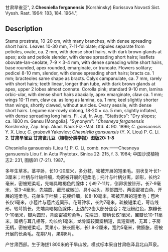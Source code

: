 甘肃旱雀豆",
2.**Chesniella ferganensis** (Korshinsky) Borissova Novosti Sist. Vyssh. Rast. 1964: 183, 184. 1964.",

## Description
Stems prostrate, 10-20 cm, with many branches, with dense spreading short hairs. Leaves 10-30 mm, 7-11-foliolate; stipules separate from petioles, ovate, ca. 2 mm, with dense short hairs, with dark brown glands at apex; axis and petiole slender, with dense spreading short hairs; leaflets obovate-lan-ceolate, 7-9 × 3-4 mm, with dense spreading white short hairs, base rounded, apex rounded, emarginate, or truncate. Flowers solitary; pedicel 8-10 mm, slender, with dense spreading short hairs; bracts ca. 1 mm; bracteoles same shape as bracts. Calyx campanulate, ca. 7 mm, rarely with short hairs; teeth linear, longer than tube, with dark brown glands at apex, upper 2 lobes almost connate. Corolla pink; standard 9-10 mm, lamina orbic-ular, with dense short hairs abaxially, apex emarginate, claw ca. 1 mm; wings 10-11 mm, claw ca. as long as lamina, ca. 1 mm; keel slightly shorter than wings, shortly clawed, without auricles. Ovary sessile, with dense short hairs. Legume nar-rowly oblong, 18-20 × ca. 5 mm, slightly inflated, with dense spreading long hairs. Fl. Jul, fr. Aug.
  "Statistics": "Dry slopes; ca. 1800 m. Gansu [Mongolia].
  "Synonym": "*Chesneya ferganensis* Korshinsky, Zap. Imp. Akad. Nauk Fiz.-Mat. Otd. 4: 90. 1896; *C. gansuensis* Y. X. Liou; *C. grubovii* Yakovlev; *Chesniella gansuensis* (Y. X. Liou) P. C. Li.
**2. 甘肃旱雀豆 甘肃雀儿豆（植物分类学报）图版20: 1-8**

Chesniella gansuensis (Liou f.) P. C. Li, comb. nov.——Chesneya gansuensis Liou f. in Acta Phytotax. Sinica 22: 215, f. 3. 1984; 中国沙漠植物志2: 231, 图版81 (7-21). 1987。

多年生草本。茎平卧，长10-20厘米，多分枝，密被开展的短柔毛。羽状复叶长1-3厘米；叶柄与叶轴纤细，均密被开展的短柔毛；托叶与叶柄分离，卵形，长约2毫米，密被短柔毛，先端具暗褐色的腺体；小叶7-11片，倒卵状披针形，长7-9毫米，宽3-4毫米，先端圆、截形或微凹，具小尖头，基部圆形，两面密被白色、开展的短柔毛。花单生于叶腋；花梗纤细，长8-10毫米，密被开展的短柔毛；苞片长仅1毫米，小苞片与苞片近同形。花萼钟状，长约7毫米，疏被短柔毛，萼齿线形，较萼筒长，先端具暗褐色腺体，上边的2齿大部分连合；花冠粉红色，旗瓣长9-10毫米，瓣片圆形，背面密被短柔毛，先端凹，瓣柄长仅1毫米，翼瓣长10-11毫米，瓣柄与耳几相等，均长约1毫米，龙骨瓣较翼瓣稍短，具短瓣柄，无耳；子房无柄，密被短柔毛。荚果小，狭长圆形，长1.8-2厘米，宽约5毫米，微膨胀，密被开展的长柔毛。花期7月，果期8月。

产甘肃西部。生于海拔1 800米的干旱山坡。模式标本采自甘肃临泽县北山芦泉。
